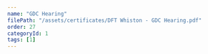```yaml
---
name: "GDC Hearing"
filePath: "/assets/certificates/DFT Whiston - GDC Hearing.pdf"
order: 27
categoryId: 1
tags: [1]
---
```

